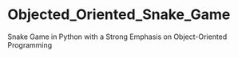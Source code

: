 # Objected_Oriented_Snake_Game
Snake Game in Python with a Strong Emphasis on Object-Oriented Programming
